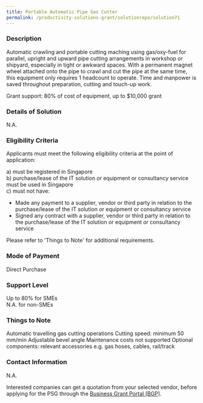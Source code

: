 ```yaml
---
title: Portable Automatic Pipe Gas Cutter
permalink: /productivity-solutions-grant/solutionrepo/solution71
---
```


### Description

Automatic crawling and portable cutting maching using gas/oxy-fuel for parallel, upright and upward pipe cutting arrangements in workshop or shipyard, especially in tight or awkward spaces. With a permanent magnet wheel attached onto the pipe to crawl and cut the pipe at the same time, this equipment only requires 1 headcount to operate. Time and manpower is saved throughout preparation, cutting and touch-up work.

Grant support: 80% of cost of equipment, up to $10,000 grant

### Details of Solution

N.A.

### Eligibility Criteria

Applicants must meet the following eligibility criteria at the point of application:

a) must be registered in Singapore <br>
b) purchase/lease of the IT solution or equipment or consultancy service must be used in Singapore <br>
c) must not have:
- Made any payment to a supplier, vendor or third party in relation to the purchase/lease of the IT solution or equipment or consultancy service
- Signed any contract with a supplier, vendor or third party in relation to the purchase/lease of the IT solution or equipment or consultancy service

Please refer to 'Things to Note' for additional requirements.

### Mode of Payment
Direct Purchase

### Support Level
Up to 80% for SMEs <br>
N.A. for non-SMEs

### Things to Note
Automatic travelling gas cutting operations
Cutting speed: minimum 50 mm/min
Adjustable bevel angle
Maintenance costs not supported
Optional components: relevant accessories e.g. gas hoses, cables, rail/track

### Contact Information
N.A.

Interested companies can get a quotation from your selected vendor, before applying for the PSG through the <a target='_blank' rel='noopener' href='https://www.businessgrants.gov.sg/'>Business Grant Portal (BGP)</a>.
